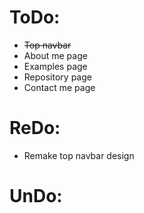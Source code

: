 # ToDo:

- ~~Top navbar~~
- About me page
- Examples page
- Repository page
- Contact me page

# ReDo:

- Remake top navbar design

# UnDo:
